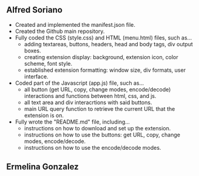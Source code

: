 ## Alfred Soriano
- Created and implemented the manifest.json file.
- Created the Github main repository.
- Fully coded the CSS (style.css) and HTML (menu.html) files, such as...
  - adding textareas, buttons, headers, head and body tags, div output boxes.
  - creating extension display: background, extension icon, color scheme, font style.
  - established extension formatting: window size, div formats, user interface.
- Coded part of the Javascript (app.js) file, such as...
  - all button (get URL, copy, change modes, encode/decode) interactions and functions between html, css, and js.
  - all text area and div interacrtions with said buttons.
  - main URL query function to retrieve the current URL that the extension is on.
- Fully wrote the "README.md" file, including...
  - instructions on how to download and set up the extension.
  - instructions on how to use the buttons: get URL, copy, change modes, encode/decode.
  - instructions on how to use the encode/decode modes.

## Ermelina Gonzalez
